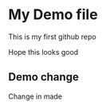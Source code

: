 # My Demo file

This is my first github repo
<div>Hope this looks good</div>

## Demo change

Change in made
